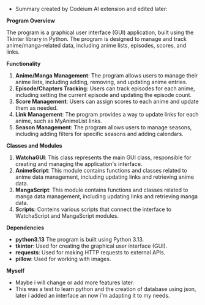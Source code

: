 - Summary created by Codeium AI extension and edited later:

**Program Overview**

The program is a graphical user interface (GUI) application, built using the Tkinter library in Python. The program is designed to manage and track anime/manga-related data, including anime lists, episodes, scores, and links.

**Functionality**

1. **Anime/Manga Management**: The program allows users to manage their anime lists, including adding, removing, and updating anime entries.
2. **Episode/Chapters Tracking**: Users can track episodes for each anime, including setting the current episode and updating the episode count.
3. **Score Management**: Users can assign scores to each anime and update them as needed.
4. **Link Management**: The program provides a way to update links for each anime, such as MyAnimeList links.
5. **Season Management**: The program allows users to manage seasons, including adding filters for specific seasons and adding calendars.

**Classes and Modules**

1. **WatchaGUI**: This class represents the main GUI class, responsible for creating and managing the application's interface.
2. **AnimeScript**: This module contains functions and classes related to anime data management, including updating links and retrieving anime data.
4. **MangaScript**: This module contains functions and classes related to manga data management, including updating links and retrieving manga data.
3. **Scripts**: Conteins various scripts that connect the interface to WatchaScript and MangaScript modules.


**Dependencies**
- **python3.13** The program is built using Python 3.13.
- **tkinter**: Used for creating the graphical user interface (GUI).
- **requests**: Used for making HTTP requests to external APIs.
- **pillow**: Used for working with images.

**Myself**

- Maybe i will change or add more features later.
- This was a test to learn python and the creation of database using json, later i added an interface an now i'm adapting it to my needs.